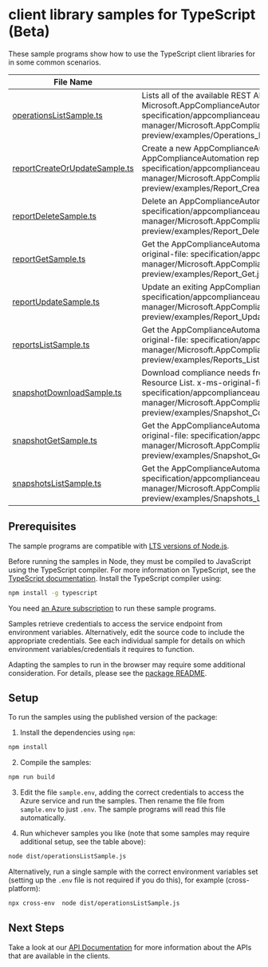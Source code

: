 # client library samples for TypeScript (Beta)

These sample programs show how to use the TypeScript client libraries for in some common scenarios.

| **File Name**                                               | **Description**                                                                                                                                                                                                                                                                      |
| ----------------------------------------------------------- | ------------------------------------------------------------------------------------------------------------------------------------------------------------------------------------------------------------------------------------------------------------------------------------ |
| [operationsListSample.ts][operationslistsample]             | Lists all of the available REST API operations of the Microsoft.AppComplianceAutomation provider. x-ms-original-file: specification/appcomplianceautomation/resource-manager/Microsoft.AppComplianceAutomation/preview/2022-11-16-preview/examples/Operations_List.json              |
| [reportCreateOrUpdateSample.ts][reportcreateorupdatesample] | Create a new AppComplianceAutomation report or update an exiting AppComplianceAutomation report. x-ms-original-file: specification/appcomplianceautomation/resource-manager/Microsoft.AppComplianceAutomation/preview/2022-11-16-preview/examples/Report_CreateOrUpdate.json         |
| [reportDeleteSample.ts][reportdeletesample]                 | Delete an AppComplianceAutomation report. x-ms-original-file: specification/appcomplianceautomation/resource-manager/Microsoft.AppComplianceAutomation/preview/2022-11-16-preview/examples/Report_Delete.json                                                                        |
| [reportGetSample.ts][reportgetsample]                       | Get the AppComplianceAutomation report and its properties. x-ms-original-file: specification/appcomplianceautomation/resource-manager/Microsoft.AppComplianceAutomation/preview/2022-11-16-preview/examples/Report_Get.json                                                          |
| [reportUpdateSample.ts][reportupdatesample]                 | Update an exiting AppComplianceAutomation report. x-ms-original-file: specification/appcomplianceautomation/resource-manager/Microsoft.AppComplianceAutomation/preview/2022-11-16-preview/examples/Report_Update.json                                                                |
| [reportsListSample.ts][reportslistsample]                   | Get the AppComplianceAutomation report list for the tenant. x-ms-original-file: specification/appcomplianceautomation/resource-manager/Microsoft.AppComplianceAutomation/preview/2022-11-16-preview/examples/Reports_List.json                                                       |
| [snapshotDownloadSample.ts][snapshotdownloadsample]         | Download compliance needs from snapshot, like: Compliance Report, Resource List. x-ms-original-file: specification/appcomplianceautomation/resource-manager/Microsoft.AppComplianceAutomation/preview/2022-11-16-preview/examples/Snapshot_ComplianceDetailedPdfReport_Download.json |
| [snapshotGetSample.ts][snapshotgetsample]                   | Get the AppComplianceAutomation snapshot and its properties. x-ms-original-file: specification/appcomplianceautomation/resource-manager/Microsoft.AppComplianceAutomation/preview/2022-11-16-preview/examples/Snapshot_Get.json                                                      |
| [snapshotsListSample.ts][snapshotslistsample]               | Get the AppComplianceAutomation snapshot list. x-ms-original-file: specification/appcomplianceautomation/resource-manager/Microsoft.AppComplianceAutomation/preview/2022-11-16-preview/examples/Snapshots_List.json                                                                  |

## Prerequisites

The sample programs are compatible with [LTS versions of Node.js](https://github.com/nodejs/release#release-schedule).

Before running the samples in Node, they must be compiled to JavaScript using the TypeScript compiler. For more information on TypeScript, see the [TypeScript documentation][typescript]. Install the TypeScript compiler using:

```bash
npm install -g typescript
```

You need [an Azure subscription][freesub] to run these sample programs.

Samples retrieve credentials to access the service endpoint from environment variables. Alternatively, edit the source code to include the appropriate credentials. See each individual sample for details on which environment variables/credentials it requires to function.

Adapting the samples to run in the browser may require some additional consideration. For details, please see the [package README][package].

## Setup

To run the samples using the published version of the package:

1. Install the dependencies using `npm`:

```bash
npm install
```

2. Compile the samples:

```bash
npm run build
```

3. Edit the file `sample.env`, adding the correct credentials to access the Azure service and run the samples. Then rename the file from `sample.env` to just `.env`. The sample programs will read this file automatically.

4. Run whichever samples you like (note that some samples may require additional setup, see the table above):

```bash
node dist/operationsListSample.js
```

Alternatively, run a single sample with the correct environment variables set (setting up the `.env` file is not required if you do this), for example (cross-platform):

```bash
npx cross-env  node dist/operationsListSample.js
```

## Next Steps

Take a look at our [API Documentation][apiref] for more information about the APIs that are available in the clients.

[operationslistsample]: https://github.com/Azure/azure-sdk-for-js/blob/main/sdk/appcomplianceautomation/arm-appcomplianceautomation/samples/v1-beta/typescript/src/operationsListSample.ts
[reportcreateorupdatesample]: https://github.com/Azure/azure-sdk-for-js/blob/main/sdk/appcomplianceautomation/arm-appcomplianceautomation/samples/v1-beta/typescript/src/reportCreateOrUpdateSample.ts
[reportdeletesample]: https://github.com/Azure/azure-sdk-for-js/blob/main/sdk/appcomplianceautomation/arm-appcomplianceautomation/samples/v1-beta/typescript/src/reportDeleteSample.ts
[reportgetsample]: https://github.com/Azure/azure-sdk-for-js/blob/main/sdk/appcomplianceautomation/arm-appcomplianceautomation/samples/v1-beta/typescript/src/reportGetSample.ts
[reportupdatesample]: https://github.com/Azure/azure-sdk-for-js/blob/main/sdk/appcomplianceautomation/arm-appcomplianceautomation/samples/v1-beta/typescript/src/reportUpdateSample.ts
[reportslistsample]: https://github.com/Azure/azure-sdk-for-js/blob/main/sdk/appcomplianceautomation/arm-appcomplianceautomation/samples/v1-beta/typescript/src/reportsListSample.ts
[snapshotdownloadsample]: https://github.com/Azure/azure-sdk-for-js/blob/main/sdk/appcomplianceautomation/arm-appcomplianceautomation/samples/v1-beta/typescript/src/snapshotDownloadSample.ts
[snapshotgetsample]: https://github.com/Azure/azure-sdk-for-js/blob/main/sdk/appcomplianceautomation/arm-appcomplianceautomation/samples/v1-beta/typescript/src/snapshotGetSample.ts
[snapshotslistsample]: https://github.com/Azure/azure-sdk-for-js/blob/main/sdk/appcomplianceautomation/arm-appcomplianceautomation/samples/v1-beta/typescript/src/snapshotsListSample.ts
[apiref]: https://docs.microsoft.com/javascript/api/@azure/arm-appcomplianceautomation?view=azure-node-preview
[freesub]: https://azure.microsoft.com/free/
[package]: https://github.com/Azure/azure-sdk-for-js/tree/main/sdk/appcomplianceautomation/arm-appcomplianceautomation/README.md
[typescript]: https://www.typescriptlang.org/docs/home.html

